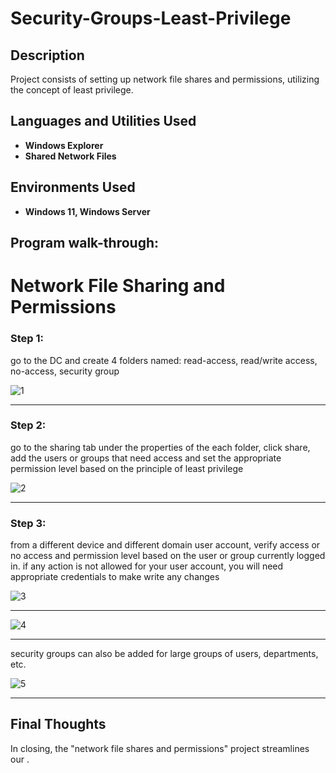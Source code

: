 <h1>Security-Groups-Least-Privilege</h1>

<h2>Description</h2>
Project consists of setting up network file shares and permissions, utilizing the concept of least privilege.
<br />


<h2>Languages and Utilities Used</h2>

- <b>Windows Explorer</b>
- <b>Shared Network Files</b> 

<h2>Environments Used </h2>

- <b>Windows 11, Windows Server</b>

<h2>Program walk-through:</h2>

<h1>Network File Sharing and Permissions</h1>

<h3>Step 1: </h3>
<p> go to the DC and create 4 folders named: read-access, read/write access, no-access, security group</p>

![1](https://github.com/user-attachments/assets/1f2978a4-e09b-49b4-b255-0da8af12c488)


____


<h3>Step 2:  </h3>
<p>go to the sharing tab under the properties of the each folder, click share, add the users or groups that need access and set the appropriate permission level based on the principle of least privilege</p>


![2](https://github.com/user-attachments/assets/1c33ae85-55dc-46b7-a17f-5e2bcccd35f6)


_____


<h3>Step 3: </h3>
<p>from a different device and different domain user account, verify access or no access and permission level based on the user or group currently logged in. if any action is not allowed for your user account, you will need appropriate credentials to make write any changes</p>


![3](https://github.com/user-attachments/assets/997e065f-1536-412b-baba-f327d6e086f3)



____


![4](https://github.com/user-attachments/assets/e77f6153-ac72-457c-9839-21d0bb231bda)


____


security groups can also be added for large groups of users, departments, etc.


![5](https://github.com/user-attachments/assets/2296a89c-46d2-4f38-9d92-baaaca1f2145)


____



<h2> Final Thoughts </h2>

<p> In closing, the "network file shares and permissions" project streamlines our  .</p>
